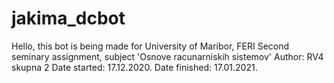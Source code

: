# jakima_dcbot
Hello, this bot is being made for 
University of Maribor, FERI
Second seminary assignment, subject 'Osnove racunarniskih sistemov'
Author: RV4 skupna 2
Date started: 17.12.2020.
Date finished: 17.01.2021.
